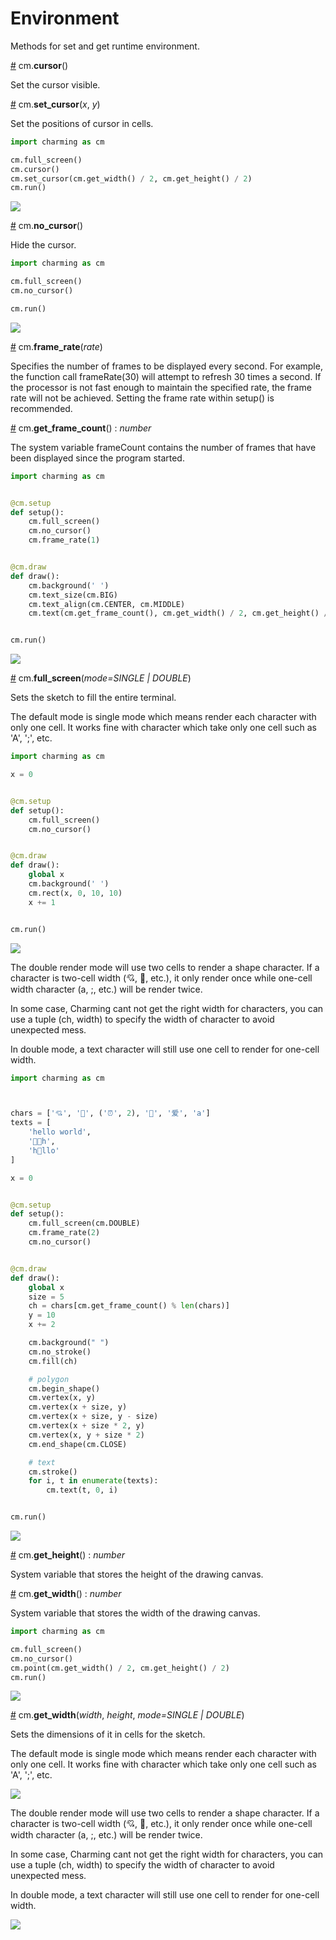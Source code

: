 # Environment

Methods for set and get runtime environment.

<a name="cursor" href="#cursor">#</a> cm.**cursor**()

Set the cursor visible.

<a name="set_cursor" href="#set_cursor">#</a> cm.**set_cursor**(*x*, *y*)

Set the positions of cursor in cells.

```py
import charming as cm

cm.full_screen()
cm.cursor()
cm.set_cursor(cm.get_width() / 2, cm.get_height() / 2)
cm.run()
```

<img src="https://raw.githubusercontent.com/charming-art/public-files/master/test_cursor.png" />

<a name="no_cursor" href="#no_cursor">#</a> cm.**no_cursor**()

Hide the cursor.

```py
import charming as cm

cm.full_screen()
cm.no_cursor()

cm.run()
```

<img src="https://raw.githubusercontent.com/charming-art/public-files/master/test_no_cursor.png" />

<a name="frame_rate" href="#frame_rate">#</a> cm.**frame_rate**(*rate*)

Specifies the number of frames to be displayed every second. For example, the function call frameRate(30) will attempt to refresh 30 times a second. If the processor is not fast enough to maintain the specified rate, the frame rate will not be achieved. Setting the frame rate within setup() is recommended.

<a name="get_frame_count" href="#get_frame_count">#</a> cm.**get_frame_count**() : *number*

The system variable frameCount contains the number of frames that have been displayed since the program started.

```py
import charming as cm


@cm.setup
def setup():
    cm.full_screen()
    cm.no_cursor()
    cm.frame_rate(1)


@cm.draw
def draw():
    cm.background(' ')
    cm.text_size(cm.BIG)
    cm.text_align(cm.CENTER, cm.MIDDLE)
    cm.text(cm.get_frame_count(), cm.get_width() / 2, cm.get_height() / 2)


cm.run()

```

<img src="https://raw.githubusercontent.com/charming-art/public-files/master/test_frame_rate.gif" />

<a name="full_screen" href="#full_screen">#</a> cm.**full_screen**(*mode=SINGLE | DOUBLE*)

Sets the sketch to fill the entire terminal.

The default mode is single mode which means render each character with only one cell. It works fine with character which take only one cell such as 'A', ';', etc.

```py
import charming as cm

x = 0


@cm.setup
def setup():
    cm.full_screen()
    cm.no_cursor()


@cm.draw
def draw():
    global x
    cm.background(' ')
    cm.rect(x, 0, 10, 10)
    x += 1


cm.run()
```

<img src="https://raw.githubusercontent.com/charming-art/public-files/master/test_full_screen_single.gif" />

The double render mode will use two cells to render a shape character. If a character is two-cell width (💘, 🌈, etc.), it only render once while one-cell width character (a, ;, etc.) will be render twice.

In some case, Charming cant not get the right width for characters, you can use a tuple (ch, width) to specify the width of character to avoid unexpected mess.

In double mode, a text character will still use one cell to render for one-cell width.

```py
import charming as cm



chars = ['💘', '🌈', ('⏰', 2), '🧚', '爱', 'a']
texts = [
    'hello world',
    '🚀🚀h',
    'h🚀llo'
]

x = 0


@cm.setup
def setup():
    cm.full_screen(cm.DOUBLE)
    cm.frame_rate(2)
    cm.no_cursor()


@cm.draw
def draw():
    global x
    size = 5
    ch = chars[cm.get_frame_count() % len(chars)]
    y = 10
    x += 2

    cm.background(" ")
    cm.no_stroke()
    cm.fill(ch)

    # polygon
    cm.begin_shape()
    cm.vertex(x, y)
    cm.vertex(x + size, y)
    cm.vertex(x + size, y - size)
    cm.vertex(x + size * 2, y)
    cm.vertex(x, y + size * 2)
    cm.end_shape(cm.CLOSE)

    # text
    cm.stroke()
    for i, t in enumerate(texts):
        cm.text(t, 0, i)


cm.run()
```

<img src="https://raw.githubusercontent.com/charming-art/public-files/master/test_full_screen_double.gif" />

<a name="get_height" href="#get_height">#</a> cm.**get_height**() : *number*

System variable that stores the height of the drawing canvas.

<a name="get_width" href="#get_width">#</a> cm.**get_width**() : *number*

System variable that stores the width of the drawing canvas.

```py
import charming as cm

cm.full_screen()
cm.no_cursor()
cm.point(cm.get_width() / 2, cm.get_height() / 2)
cm.run()
```

<img src="https://raw.githubusercontent.com/charming-art/public-files/master/test_dimensions.png" />

<a name="size" href="#size">#</a> cm.**get_width**(*width*, *height*, *mode=SINGLE | DOUBLE*)

Sets the dimensions of it in cells for the sketch.

The default mode is single mode which means render each character with only one cell. It works fine with character which take only one cell such as 'A', ';', etc.

<img src="https://raw.githubusercontent.com/charming-art/public-files/master/test_size_single.gif" />

The double render mode will use two cells to render a shape character. If a character is two-cell width (💘, 🌈, etc.), it only render once while one-cell width character (a, ;, etc.) will be render twice.

In some case, Charming cant not get the right width for characters, you can use a tuple (ch, width) to specify the width of character to avoid unexpected mess.

In double mode, a text character will still use one cell to render for one-cell width.

<img src="https://raw.githubusercontent.com/charming-art/public-files/master/test_size_double.gif" />
